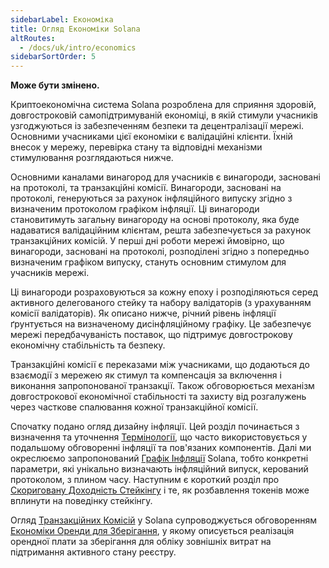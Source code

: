```yaml
---
sidebarLabel: Економіка
title: Огляд Економіки Solana
altRoutes:
  - /docs/uk/intro/economics
sidebarSortOrder: 5
---
```


**Може бути змінено.**

Криптоекономічна система Solana розроблена для сприяння здоровій, довгостроковій
самопідтримуваній економіці, в якій стимули учасників узгоджуються із
забезпеченням безпеки та децентралізації мережі. Основними учасниками цієї
економіки є валідаційні клієнти. Їхній внесок у мережу, перевірка стану та
відповідні механізми стимулювання розглядаються нижче.

Основними каналами винагород для учасників є винагороди, засновані на протоколі,
та транзакційні комісії. Винагороди, засновані на протоколі, генеруються за
рахунок інфляційного випуску згідно з визначеним протоколом графіком інфляції.
Ці винагороди становитимуть загальну винагороду на основі протоколу, яка буде
надаватися валідаційним клієнтам, решта забезпечується за рахунок транзакційних
комісій. У перші дні роботи мережі ймовірно, що винагороди, засновані на
протоколі, розподілені згідно з попередньо визначеним графіком випуску, стануть
основним стимулом для учасників мережі.

Ці винагороди розраховуються за кожну епоху і розподіляються серед активного
делегованого стейку та набору валідаторів (з урахуванням комісії валідаторів).
Як описано нижче, річний рівень інфляції ґрунтується на визначеному
дисінфляційному графіку. Це забезпечує мережі передбачуваність поставок, що
підтримує довгострокову економічну стабільність та безпеку.

Транзакційні комісії є переказами між учасниками, що додаються до взаємодії з
мережею як стимул та компенсація за включення і виконання запропонованої
транзакції. Також обговорюється механізм довгострокової економічної стабільності
та захисту від розгалужень через часткове спалювання кожної транзакційної
комісії.

Спочатку подано огляд дизайну інфляції. Цей розділ починається з визначення та
уточнення [Термінології](/docs/uk/economics/inflation/terminology.md), що часто
використовується у подальшому обговоренні інфляції та пов'язаних компонентів.
Далі ми окреслюємо запропонований
[Графік Інфляції](/docs/uk/economics/inflation/inflation_schedule.md) Solana,
тобто конкретні параметри, які унікально визначають інфляційний випуск,
керований протоколом, з плином часу. Наступним є короткий розділ про
[Скориговану Доходність Стейкінгу](/docs/uk/economics/inflation/_adjusted_staking_yield.md)
і те, як розбавлення токенів може вплинути на поведінку стейкінгу.

Огляд [Транзакційних Комісій](/docs/uk/core/fees.md#transaction-fees) у Solana
супроводжується обговоренням
[Економіки Оренди для Зберігання](/docs/uk/core/fees.md#rent), у якому
описується реалізація орендної плати за зберігання для обліку зовнішніх витрат
на підтримання активного стану реєстру.
